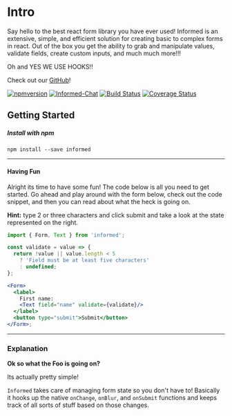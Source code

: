 # Intro

Say hello to the best react form library you have ever used! Informed is an extensive, simple, and efficient solution for creating basic to complex forms in react. Out of the box you get the ability to grab and manipulate values, validate fields, create custom inputs, and much much more!!!

Oh and YES WE USE HOOKS!!

Check out our [GitHub](https://github.com/joepuzzo/informed)!

[![npmversion](https://img.shields.io/npm/v/informed.svg)](https://www.npmjs.com/package/informed)
[![Informed-Chat](https://img.shields.io/badge/slack-informed--chat-blue.svg)](https://spectrum.chat/informed)
[![Build Status](https://travis-ci.org/joepuzzo/informed.svg?branch=master)](https://travis-ci.org/joepuzzo/informed)
[![Coverage Status](https://coveralls.io/repos/github/joepuzzo/informed/badge.svg?branch=master)](https://coveralls.io/github/joepuzzo/informed?branch=master)

## Getting Started

##### Install with npm

```
npm install --save informed
```

---

#### Having Fun

Alright its time to have some fun! The code below is all you need to get
started. Go ahead and play around with the form below, check out the code
snippet, and then you can read about what the heck is going on. 

**Hint:** type 2 or three characters and click submit and take a look at the state represented on the right.

<!-- STORY -->

```jsx
import { Form, Text } from 'informed';

const validate = value => {
  return !value || value.length < 5
    ? 'Field must be at least five characters'
    : undefined;
};

<Form>
  <label>
    First name:
    <Text field="name" validate={validate}/>
  </label>
  <button type="submit">Submit</button>
</Form>;
```

---

### Explanation

**Ok so what the Foo is going on?**

Its actually pretty simple!

`Informed` takes care of managing form state so you don't have to! Basically
it hooks up the native `onChange`, `onBlur`, and `onSubmit` functions and keeps track of
all sorts of stuff based on those changes.

<br/>
